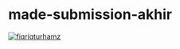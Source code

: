 # made-submission-akhir

[![fiqriqturhamz](https://circleci.com/<gh>/<fiqriturhamz>/<made-submission-akhir>.svg?style=svg)](https://app.circleci.com/pipelines/github/fiqriturhamz/made-submission-akhir?filter=all)
